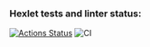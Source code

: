 ### Hexlet tests and linter status:
[![Actions Status](https://github.com/ssssank/rails-project-64/workflows/hexlet-check/badge.svg)](https://github.com/ssssank/rails-project-64/actions)
![CI](https://github.com/ssssank/rails-project-64/actions/workflows/CI.yml/badge.svg)
